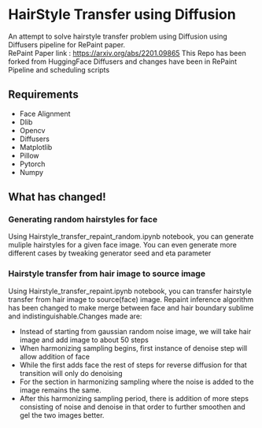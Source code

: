 # HairStyle Transfer using Diffusion
An attempt to solve hairstyle transfer problem using Diffusion using Diffusers pipeline for RePaint paper.<br/>
RePaint Paper link : https://arxiv.org/abs/2201.09865
This Repo has been forked from HuggingFace Diffusers and changes have been in RePaint Pipeline and scheduling scripts<br/>

## Requirements
- Face Alignment
- Dlib 
- Opencv
- Diffusers
- Matplotlib
- Pillow
- Pytorch
- Numpy

## What has changed!

### Generating random hairstyles for face
Using Hairstyle_transfer_repaint_random.ipynb notebook, you can generate muliple hairstyles for a given face image. You can even generate more different cases by tweaking generator seed and eta parameter

### Hairstyle transfer from hair image to source image
Using Hairstyle_transfer_repaint.ipynb notebook, you can transfer hairstyle transfer from hair image to source(face) image. Repaint inference algorithm has been changed to make merge between face and hair boundary sublime and indistinguishable.Changes made are:
- Instead of starting from gaussian random noise image, we will take hair image and add image to about 50 steps
- When harmonizing sampling begins, first instance of denoise step will allow addition of face
- While the first adds face the rest of steps for reverse diffusion for that transition will only do denoising 
- For the section in harmonizing sampling where the noise is added to the image remains the same.
- After this harmonizing sampling period, there is addition of more steps consisting of noise and denoise in that order to further smoothen and gel the two images better.
